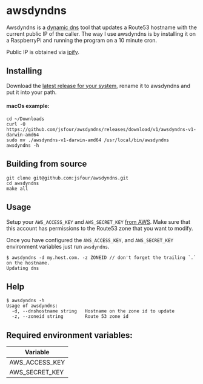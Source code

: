 # awsdyndns

Awsdyndns is a [dynamic dns](https://en.wikipedia.org/wiki/Dynamic_DNS) tool that updates a Route53 hostname with the current public IP of the caller. The way I use awsdyndns is by installing it on a RaspberryPi and running the program on a 10 minute cron.

Public IP is obtained via [ipify](https://www.ipify.org/).

## Installing

Download the [latest release for your system](https://github.com/jsfour/awsdyndns/releases), rename it to awsdyndns and put it into your path.

#### macOs example:
```
cd ~/Downloads
curl -O https://github.com/jsfour/awsdyndns/releases/download/v1/awsdyndns-v1-darwin-amd64
sudo mv ./awsdyndns-v1-darwin-amd64 /usr/local/bin/awsdyndns
awsdyndns -h
```

## Building from source
```
git clone git@github.com:jsfour/awsdyndns.git
cd awsdyndns
make all
```

## Usage
Setup your `AWS_ACCESS_KEY` and `AWS_SECRET_KEY` [from AWS](https://docs.aws.amazon.com/general/latest/gr/aws-security-credentials.html). Make sure that this account has permissions to the Route53 zone that you want to modify.

Once you have configured the `AWS_ACCESS_KEY`, and `AWS_SECRET_KEY` environment variables just run `awsdyndns`.

```
$ awsdyndns -d my.host.com. -z ZONEID // don't forget the trailing `.` on the hostname.
Updating dns
```

## Help
```
$ awsdyndns -h
Usage of awsdyndns:
  -d, --dnshostname string   Hostname on the zone id to update
  -z, --zoneid string        Route 53 zone id
```


## Required environment variables:
| Variable |
|----------|
| AWS_ACCESS_KEY |
| AWS_SECRET_KEY |

